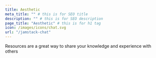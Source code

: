 ```yaml
---
title: Aesthetic
meta_title: "" # this is for SEO title
description: "" # this is for SEO description
page_title: "Aesthetic" # this is for h1 tag
icon: /images/icons/chat.svg
url: "/jamstack-chat"
---
```


Resources are a great way to share your knowledge and experience with others
